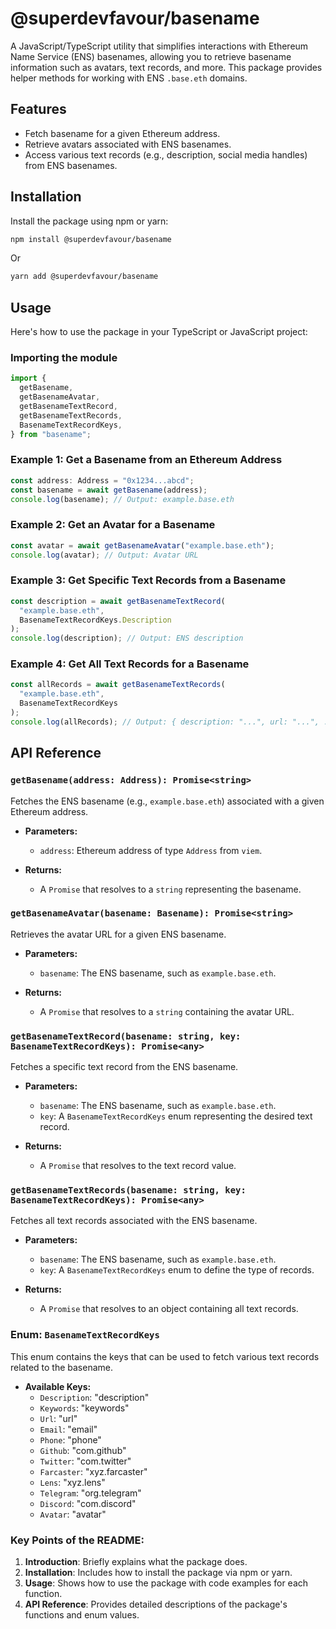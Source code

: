 # @superdevfavour/basename

A JavaScript/TypeScript utility that simplifies interactions with Ethereum Name Service (ENS) basenames, allowing you to retrieve basename information such as avatars, text records, and more. This package provides helper methods for working with ENS `.base.eth` domains.

## Features

- Fetch basename for a given Ethereum address.
- Retrieve avatars associated with ENS basenames.
- Access various text records (e.g., description, social media handles) from ENS basenames.

## Installation

Install the package using npm or yarn:

```bash
npm install @superdevfavour/basename
```

Or

```bash
yarn add @superdevfavour/basename
```

## Usage

Here's how to use the package in your TypeScript or JavaScript project:

### Importing the module

```typescript
import {
  getBasename,
  getBasenameAvatar,
  getBasenameTextRecord,
  getBasenameTextRecords,
  BasenameTextRecordKeys,
} from "basename";
```

### Example 1: Get a Basename from an Ethereum Address

```typescript
const address: Address = "0x1234...abcd";
const basename = await getBasename(address);
console.log(basename); // Output: example.base.eth
```

### Example 2: Get an Avatar for a Basename

```typescript
const avatar = await getBasenameAvatar("example.base.eth");
console.log(avatar); // Output: Avatar URL
```

### Example 3: Get Specific Text Records from a Basename

```typescript
const description = await getBasenameTextRecord(
  "example.base.eth",
  BasenameTextRecordKeys.Description
);
console.log(description); // Output: ENS description
```

### Example 4: Get All Text Records for a Basename

```typescript
const allRecords = await getBasenameTextRecords(
  "example.base.eth",
  BasenameTextRecordKeys
);
console.log(allRecords); // Output: { description: "...", url: "...", ... }
```

## API Reference

### `getBasename(address: Address): Promise<string>`

Fetches the ENS basename (e.g., `example.base.eth`) associated with a given Ethereum address.

- **Parameters:**
  - `address`: Ethereum address of type `Address` from `viem`.
  
- **Returns:**
  - A `Promise` that resolves to a `string` representing the basename.

### `getBasenameAvatar(basename: Basename): Promise<string>`

Retrieves the avatar URL for a given ENS basename.

- **Parameters:**
  - `basename`: The ENS basename, such as `example.base.eth`.
  
- **Returns:**
  - A `Promise` that resolves to a `string` containing the avatar URL.

### `getBasenameTextRecord(basename: string, key: BasenameTextRecordKeys): Promise<any>`

Fetches a specific text record from the ENS basename.

- **Parameters:**
  - `basename`: The ENS basename, such as `example.base.eth`.
  - `key`: A `BasenameTextRecordKeys` enum representing the desired text record.
  
- **Returns:**
  - A `Promise` that resolves to the text record value.

### `getBasenameTextRecords(basename: string, key: BasenameTextRecordKeys): Promise<any>`

Fetches all text records associated with the ENS basename.

- **Parameters:**
  - `basename`: The ENS basename, such as `example.base.eth`.
  - `key`: A `BasenameTextRecordKeys` enum to define the type of records.
  
- **Returns:**
  - A `Promise` that resolves to an object containing all text records.

### Enum: `BasenameTextRecordKeys`

This enum contains the keys that can be used to fetch various text records related to the basename.

- **Available Keys:**
  - `Description`: "description"
  - `Keywords`: "keywords"
  - `Url`: "url"
  - `Email`: "email"
  - `Phone`: "phone"
  - `Github`: "com.github"
  - `Twitter`: "com.twitter"
  - `Farcaster`: "xyz.farcaster"
  - `Lens`: "xyz.lens"
  - `Telegram`: "org.telegram"
  - `Discord`: "com.discord"
  - `Avatar`: "avatar"


### Key Points of the README:
1. **Introduction**: Briefly explains what the package does.
2. **Installation**: Includes how to install the package via npm or yarn.
3. **Usage**: Shows how to use the package with code examples for each function.
4. **API Reference**: Provides detailed descriptions of the package's functions and enum values.